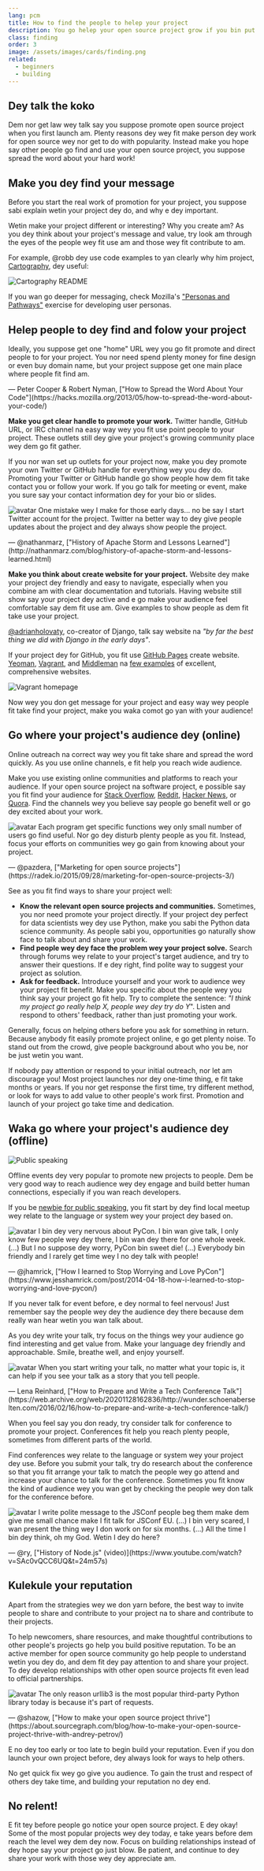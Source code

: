 ```yaml
---
lang: pcm
title: How to find the people to helep your project
description: You go helep your open source project grow if you bin put am with people waeh dey happy happy.
class: finding
order: 3
image: /assets/images/cards/finding.png
related:
  - beginners
  - building
---
```


## Dey talk the koko

Dem nor get law wey talk say you suppose promote open source project when you first launch am. Plenty reasons dey wey fit make person dey work for open source wey nor get to do with popularity. Instead make you hope say other people go find and use your open source project, you suppose spread the word about your hard work!

## Make you dey find your message

Before you start the real work of promotion for your project, you suppose sabi explain wetin your project dey do, and why e dey important.

Wetin make your project different or interesting? Why you create am? As you dey think about your project's message and value, try look am through the eyes of the people wey fit use am and those wey fit contribute to am.

For example, @robb dey use code examples to yan clearly why him project, [Cartography](https://github.com/robb/Cartography), dey useful:

![Cartography README](/assets/images/finding-users/cartography.jpg)

If you wan go deeper for messaging, check Mozilla's ["Personas and Pathways"](https://mozillascience.github.io/working-open-workshop/personas_pathways/) exercise for developing user personas.

## Helep people to dey find and folow your project

<aside markdown="1" class="pquote">
  Ideally, you suppose get one "home" URL wey you go fit promote and direct people to for your project. You nor need spend plenty money for fine design or even buy domain name, but your project suppose get one main place where people fit find am.
  <p markdown="1" class="pquote-credit">
— Peter Cooper & Robert Nyman, ["How to Spread the Word About Your Code"](https://hacks.mozilla.org/2013/05/how-to-spread-the-word-about-your-code/)
  </p>
</aside>

**Make you get clear handle to promote your work.** Twitter handle, GitHub URL, or IRC channel na easy way wey you fit use point people to your project. These outlets still dey give your project's growing community place wey dem go fit gather.

If you nor wan set up outlets for your project now, make you dey promote your own Twitter or GitHub handle for everything wey you dey do. Promoting your Twitter or GitHub handle go show people how dem fit take contact you or follow your work. If you go talk for meeting or event, make you sure say your contact information dey for your bio or slides.

<aside markdown="1" class="pquote">
  <img src="https://avatars.githubusercontent.com/nathanmarz?s=180" class="pquote-avatar" alt="avatar">
  One mistake wey I make for those early days... no be say I start Twitter account for the project. Twitter na better way to dey give people updates about the project and dey always show people the project.
  <p markdown="1" class="pquote-credit">
— @nathanmarz, ["History of Apache Storm and Lessons Learned"](http://nathanmarz.com/blog/history-of-apache-storm-and-lessons-learned.html)
  </p>
</aside>

**Make you think about create website for your project.** Website dey make your project dey friendly and easy to navigate, especially when you combine am with clear documentation and tutorials. Having website still show say your project dey active and e go make your audience feel comfortable say dem fit use am. Give examples to show people as dem fit take use your project.

[@adrianholovaty](https://news.ycombinator.com/item?id=7531689), co-creator of Django, talk say website na _"by far the best thing we did with Django in the early days"_.

If your project dey for GitHub, you fit use [GitHub Pages](https://pages.github.com/) create website. [Yeoman](http://yeoman.io/), [Vagrant](https://www.vagrantup.com/), and [Middleman](https://middlemanapp.com/) na [few examples](https://github.com/showcases/github-pages-examples) of excellent, comprehensive websites.

![Vagrant homepage](/assets/images/finding-users/vagrant_homepage.png)

Now wey you don get message for your project and easy way wey people fit take find your project, make you waka comot go yan with your audience!

## Go where your project's audience dey (online)

Online outreach na correct way wey you fit take share and spread the word quickly. As you use online channels, e fit help you reach wide audience.

Make you use existing online communities and platforms to reach your audience. If your open source project na software project, e possible say you fit find your audience for [Stack Overflow](https://stackoverflow.com/), [Reddit](https://www.reddit.com), [Hacker News](https://news.ycombinator.com/), or [Quora](https://www.quora.com/). Find the channels wey you believe say people go benefit well or go dey excited about your work.

<aside markdown="1" class="pquote">
  <img src="https://avatars.githubusercontent.com/pazdera?s=180" class="pquote-avatar" alt="avatar">
  Each program get specific functions wey only small number of users go find useful. Nor go dey disturb plenty people as you fit. Instead, focus your efforts on communities wey go gain from knowing about your project.
  <p markdown="1" class="pquote-credit">
— @pazdera, ["Marketing for open source projects"](https://radek.io/2015/09/28/marketing-for-open-source-projects-3/)
  </p>
</aside>

See as you fit find ways to share your project well:

* **Know the relevant open source projects and communities.** Sometimes, you nor need promote your project directly. If your project dey perfect for data scientists wey dey use Python, make you sabi the Python data science community. As people sabi you, opportunities go naturally show face to talk about and share your work.
* **Find people wey dey face the problem wey your project solve.** Search through forums wey relate to your project's target audience, and try to answer their questions. If e dey right, find polite way to suggest your project as solution.
* **Ask for feedback.** Introduce yourself and your work to audience wey your project fit benefit. Make you specific about the people wey you think say your project go fit help. Try to complete the sentence: _"I think my project go really help X, people wey dey try do Y_". Listen and respond to others' feedback, rather than just promoting your work.

Generally, focus on helping others before you ask for something in return. Because anybody fit easily promote project online, e go get plenty noise. To stand out from the crowd, give people background about who you be, nor be just wetin you want.

If nobody pay attention or respond to your initial outreach, nor let am discourage you! Most project launches nor dey one-time thing, e fit take months or years. If you nor get response the first time, try different method, or look for ways to add value to other people's work first. Promotion and launch of your project go take time and dedication.

## Waka go where your project's audience dey (offline)

![Public speaking](/assets/images/finding-users/public_speaking.jpg)

Offline events dey very popular to promote new projects to people. Dem be very good way to reach audience wey dey engage and build better human connections, especially if you wan reach developers.

If you be [newbie for public speaking](https://speaking.io/), you fit start by dey find local meetup wey relate to the language or system wey your project dey based on.

<aside markdown="1" class="pquote">
  <img src="https://avatars.githubusercontent.com/jhamrick?s=180" class="pquote-avatar" alt="avatar">
  I bin dey very nervous about PyCon. I bin wan give talk, I only know few people wey dey there, I bin wan dey there for one whole week. (...) But I no suppose dey worry, PyCon bin sweet die! (...) Everybody bin friendly and I rarely get time wey I no dey talk with people!
  <p markdown="1" class="pquote-credit">
— @jhamrick, ["How I learned to Stop Worrying and Love PyCon"](https://www.jesshamrick.com/post/2014-04-18-how-i-learned-to-stop-worrying-and-love-pycon/)
  </p>
</aside>

If you never talk for event before, e dey normal to feel nervous! Just remember say the people wey dey the audience dey there because dem really wan hear wetin you wan talk about.

As you dey write your talk, try focus on the things wey your audience go find interesting and get value from. Make your language dey friendly and approachable. Smile, breathe well, and enjoy yourself.

<aside markdown="1" class="pquote">
  <img src="/assets/images/finding-users/lena.jpg" class="pquote-avatar" alt="avatar">
  When you start writing your talk, no matter what your topic is, it can help if you see your talk as a story that you tell people.
  <p markdown="1" class="pquote-credit">
— Lena Reinhard, ["How to Prepare and Write a Tech Conference Talk"](https://web.archive.org/web/20201128162836/http://wunder.schoenaberselten.com/2016/02/16/how-to-prepare-and-write-a-tech-conference-talk/)
  </p>
</aside>

When you feel say you don ready, try consider talk for conference to promote your project. Conferences fit help you reach plenty people, sometimes from different parts of the world.

Find conferences wey relate to the language or system wey your project dey use. Before you submit your talk, try do research about the conference so that you fit arrange your talk to match the people wey go attend and increase your chance to talk for the conference. Sometimes you fit know the kind of audience wey you wan get by checking the people wey don talk for the conference before.

<aside markdown="1" class="pquote">
  <img src="https://avatars.githubusercontent.com/ry?s=180" class="pquote-avatar" alt= "avatar">
  I write polite message to the JSConf people beg them make dem give me small chance make I fit talk for JSConf EU. (...) I bin very scared, I wan present the thing wey I don work on for six months. (...) All the time I bin dey think, oh my God. Wetin I dey do here?
  <p markdown="1" class="pquote-credit">
— @ry, ["History of Node.js" (video)](https://www.youtube.com/watch?v=SAc0vQCC6UQ&t=24m57s)
  </p>
</aside>

## Kulekule your reputation

Apart from the strategies wey we don yarn before, the best way to invite people to share and contribute to your project na to share and contribute to their projects.

To help newcomers, share resources, and make thoughtful contributions to other people's projects go help you build positive reputation. To be an active member for open source community go help people to understand wetin you dey do, and dem fit dey pay attention to and share your project. To dey develop relationships with other open source projects fit even lead to official partnerships.

<aside markdown="1" class="pquote">
  <img src="https://avatars.githubusercontent.com/shazow?s=180" class="pquote-avatar" alt="avatar">
  The only reason urllib3 is the most popular third-party Python library today is because it's part of requests.
  <p markdown="1" class="pquote-credit">
— @shazow, ["How to make your open source project thrive"](https://about.sourcegraph.com/blog/how-to-make-your-open-source-project-thrive-with-andrey-petrov/)
  </p>
</aside>

E no dey too early or too late to begin build your reputation. Even if you don launch your own project before, dey always look for ways to help others.

No get quick fix wey go give you audience. To gain the trust and respect of others dey take time, and building your reputation no dey end.

## No relent!

E fit tey before people go notice your open source project. E dey okay! Some of the most popular projects wey dey today, e take years before dem reach the level wey dem dey now. Focus on building relationships instead of dey hope say your project go just blow. Be patient, and continue to dey share your work with those wey dey appreciate am.
